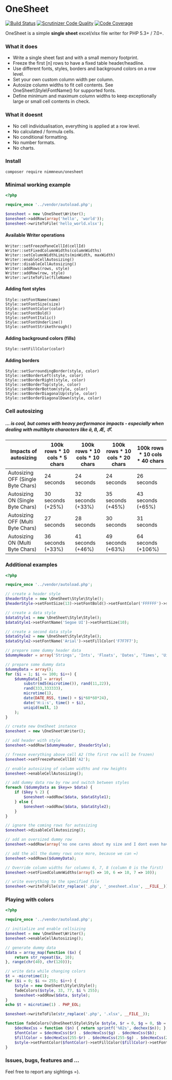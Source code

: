 # OneSheet

[![Build Status](https://travis-ci.org/nimmneun/onesheet.svg?branch=master)](https://travis-ci.org/nimmneun/onesheet)
[![Scrutinizer Code Quality](https://scrutinizer-ci.com/g/nimmneun/onesheet/badges/quality-score.png?b=master)](https://scrutinizer-ci.com/g/nimmneun/onesheet/?branch=master)
[![Code Coverage](https://scrutinizer-ci.com/g/nimmneun/onesheet/badges/coverage.png?b=master)](https://scrutinizer-ci.com/g/nimmneun/onesheet/?branch=master)

OneSheet is a simple **single sheet** excel/xlsx file writer for PHP 5.3+ / 7.0+.

### What it does
- Write a single sheet fast and with a small memory footprint.
- Freeze the first [n] rows to have a fixed table header/headline.
- Use different fonts, styles, borders and background colors on a row level.
- Set your own custom column width per column.
- Autosize column widths to fit cell contents. See OneSheet\Style\FontName() for supported fonts.
- Define minimum and maximum column widths to keep exceptionally large or small cell contents in check.

### What it doesnt
- No cell individualisation, everything is applied at a row level.
- No calculated / formula cells.
- No conditional formatting.
- No number formats.
- No charts.

### Install
```
composer require nimmneun/onesheet
```

### Minimal working example
```php
<?php

require_once '../vendor/autoload.php';

$onesheet = new \OneSheet\Writer();
$onesheet->addRow(array('hello', 'world'));
$onesheet->writeToFile('hello_world.xlsx');
```

#### Available Writer operations
```
Writer::setFreezePaneCellId(cellId)
Writer::setFixedColumnWidths(columnWidths)
Writer::setColumnWidthLimits(minWidth, maxWidth)
Writer::enableCellAutosizing()
Writer::disableCellAutosizing()
Writer::addRows(rows, style)
Writer::addRow(row, style)
Writer::writeToFile(fileName)
```

#### Adding font styles
```
Style::setFontName(name)
Style::setFontSize(size)
Style::setFontColor(color)
Style::setFontBold()
Style::setFontItalic()
Style::setFontUnderline()
Style::setFontStrikethrough()
```
#### Adding background colors (fills)
```
Style::setFillColor(color)
```

#### Adding borders
```
Style::setSurroundingBorder(style, color)
Style::setBorderLeft(style, color)
Style::setBorderRight(style, color)
Style::setBorderTop(style, color)
Style::setBorderBottom(style, color)
Style::setBorderDiagonalUp(style, color)
Style::setBorderDiagonalDown(style, color)
```

### Cell autosizing
##### ... is cool, but comes with heavy performance impacts - especially when dealing with multibyte characters like ä, ß, Æ, ポ.
| Impacts of autosizing                 | 100k rows * 10 cols * 5 chars | 100k rows * 10 cols * 10 chars | 100k rows * 10 cols * 20 chars | 100k rows * 10 cols * 40 chars |
| ------------------------------------- | ----------------------------- | ------------------------------ | ------------------------------ | ------------------------------ |
| Autosizing OFF (Single Byte Chars)    | 24 seconds                    | 24 seconds                     | 24 seconds                     | 26 seconds                     |
| Autosizing ON  (Single Byte Chars)    | 30 seconds (+25%)             | 32 seconds (+33%)              | 35 seconds (+45%)              | 43 seconds (+65%)              |
| Autosizing OFF (Multi Byte Chars)     | 27 seconds                    | 28 seconds                     | 30 seconds                     | 31 seconds                     |
| Autosizing ON  (Multi Byte Chars)     | 36 seconds (+33%)             | 41 seconds (+46%)              | 49 seconds (+63%)              | 64 seconds (+106%)             |

### Additional examples
```php
<?php

require_once '../vendor/autoload.php';

// create a header style
$headerStyle = new \OneSheet\Style\Style();
$headerStyle->setFontSize(13)->setFontBold()->setFontColor('FFFFFF')->setFillColor('777777');

// create a data style
$dataStyle1 = new \OneSheet\Style\Style();
$dataStyle1->setFontName('Segoe UI')->setFontSize(10);

// create a second data style
$dataStyle2 = new \OneSheet\Style\Style();
$dataStyle2->setFontName('Arial')->setFillColor('F7F7F7');

// prepare some dummy header data
$dummyHeader = array('Strings', 'Ints', 'Floats', 'Dates', 'Times', 'Uids');

// prepare some dummy data
$dummyData = array();
for ($i = 1; $i <= 100; $i++) {
    $dummyData[] = array(
        substr(md5(microtime()), rand(11,22)),
        rand(333,333333),
        microtime(1),
        date(DATE_RSS, time() + $i*60*60*24),
        date('H:i:s', time() + $i),
        uniqid(null, 1)
    );
}

// create new OneSheet instance
$onesheet = new \OneSheet\Writer();

// add header with style
$onesheet->addRow($dummyHeader, $headerStyle);

// freeze everything above cell A2 (the first row will be frozen)
$onesheet->setFreezePaneCellId('A2');

// enable autosizing of column widths and row heights
$onesheet->enableCellAutosizing();

// add dummy data row by row and switch between styles
foreach ($dummyData as $key=> $data) {
    if ($key % 2) {
        $onesheet->addRow($data, $dataStyle1);
    } else {
        $onesheet->addRow($data, $dataStyle2);
    }
}

// ignore the coming rows for autosizing
$onesheet->disableCellAutosizing();

// add an oversized dummy row
$onesheet->addRow(array('no one cares about my size and I dont even have a special style!'));

// add the all the dummy rows once more, because we can =)
$onesheet->addRows($dummyData);

// Override column widths for columns 6, 7, 8 (column 0 is the first)
$onesheet->setFixedColumnWidths(array(5 => 10, 6 => 10, 7 => 10));

// write everything to the specified file
$onesheet->writeToFile(str_replace('.php', '_onesheet.xlsx', __FILE__));
```

### Playing with colors
```php
<?php

require_once '../vendor/autoload.php';

// initialize and enable cellsizing
$onesheet = new \OneSheet\Writer();
$onesheet->enableCellAutosizing();

// generate dummy data
$data = array_map(function ($x) {
    return str_repeat($x, 10);
}, range(chr(40), chr(120)));

// write data while changing colors
$t = -microtime(1);
for ($i = 0; $i <= 255; $i++) {
    $style = new OneSheet\Style\Style();
    fadeColors($style, 33, 77, $i % 255);
    $onesheet->addRow($data, $style);
}
echo $t + microtime(1) . PHP_EOL;

$onesheet->writeToFile(str_replace('.php', '.xlsx', __FILE__));

function fadeColors(\OneSheet\Style\Style $style, $r = 0, $g = 0, $b = 0) {
    $decHexCss = function ($n) { return sprintf('%02s', dechex($n)); };
    $fontColor = $decHexCss($r) . $decHexCss($g) . $decHexCss($b);
    $fillColor = $decHexCss(255-$r) . $decHexCss(255-$g) . $decHexCss(255-$b);
    $style->setFontColor($fontColor)->setFillColor($fillColor)->setFontSize(9);
}
```

### Issues, bugs, features and ...
Feel free to report any sightings =).
